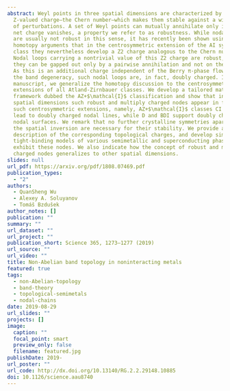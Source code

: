 ```yaml
---
abstract: Weyl points in three spatial dimensions are characterized by a
  Z-valued charge—the Chern number—which makes them stable against a wide range
  of perturbations. A set of Weyl points can mutually annihilate only if their
  net charge vanishes, a property we refer to as robustness. While nodal loops
  are usually not robust in this sense, it has recently been shown using
  homotopy arguments that in the centrosymmetric extension of the AI symmetry
  class they nevertheless develop a Z2 charge analogous to the Chern number.
  Nodal loops carrying a nontrivial value of this Z2 charge are robust, i.e.,
  they can be gapped out only by a pairwise annihilation and not on their own.
  As this is an additional charge independent of the Berry π-phase flowing along
  the band degeneracy, such nodal loops are, in fact, doubly charged. In this
  manuscript, we generalize the homotopy discussion to the centrosymmetric
  extensions of all Atland-Zirnbauer classes. We develop a tailored mathematical
  framework dubbed the AZ+$\mathcal{I}$ classification and show that in three
  spatial dimensions such robust and multiply charged nodes appear in four of
  such centrosymmetric extensions, namely, AZ+$\mathcal{I}$ classes CI and AI
  lead to doubly charged nodal lines, while D and BDI support doubly charged
  nodal surfaces. We remark that no further crystalline symmetries apart from
  the spatial inversion are necessary for their stability. We provide a
  description of the corresponding topological charges, and develop simple
  tight-binding models of various semimetallic and superconducting phases that
  exhibit these nodes. We also indicate how the concept of robust and multiply
  charged nodes generalizes to other spatial dimensions.
slides: null
url_pdf: https://arxiv.org/pdf/1808.07469.pdf
publication_types:
  - "2"
authors:
  - QuanSheng Wu
  - Alexey A. Soluyanov
  - Tomáš Bzdušek
author_notes: []
publication: ""
summary: ""
url_dataset: ""
url_project: ""
publication_short: Science 365, 1273—1277 (2019)
url_source: ""
url_video: ""
title: Non-Abelian band topology in noninteracting metals
featured: true
tags:
  - non-Abelian-topology
  - band-theory
  - topological-semimetals
  - nodal-chains
date: 2019-08-29
url_slides: ""
projects: []
image:
  caption: ""
  focal_point: smart
  preview_only: false
  filename: featured.jpg
publishDate: 2019-
url_poster: ""
url_code: http://dx.doi.org/10.13140/RG.2.2.29148.10885
doi: 10.1126/science.aau8740
---
```

